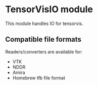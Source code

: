 # TensorVisIO module

This module handles IO for tensorvis.


## Compatible file formats
Readers/converters are available for:
- VTK
- NDDR
- Amira
- Homebrew tfb file format
